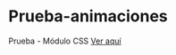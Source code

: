 # Prueba-animaciones
Prueba - Módulo CSS
<a href="https://yerko09.github.io/Prueba---animaciones/" target="_blank">Ver aquí</a>
